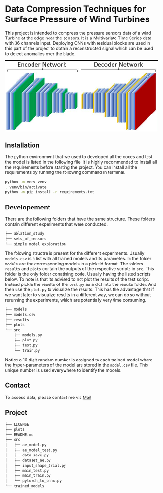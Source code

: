 # Data Compression Techniques for Surface Pressure of Wind Turbines

This project is intended to compress the pressure sensors data of a wind Turbine at the edge near the sensors. It is a Multivariate Time Series data with 36 channels input. Deploying CNNs with residual blocks are used in this part of the project to obtain a reconstructed signal which can be used to detect anomalies over the blade.  

![Logo](general_plots/encoder_decoder.png)


## Installation

The python environment that we used to developed all the codes and test the model is listed in the following file. It is highly recommended to install all the requirements before starting the project. 
You can install all the requirements by running the following command in terminal. 
```bash
python -m venv venv
. venv/bin/activate
python -m pip install -r requirements.txt
```

## Developement

There are the following folders that have the same structure. These folders contain different experiments that were conducted.

```bash
├── ablation_study
├── sets_of_sensors
└── simple_model_exploration
```

The folowing structre is present for the different experiments. Usually ```models.csv``` is a list with all trained models and its parametes. In the folder ```models``` are the corresponding models in a pickeld format. The folders ```results``` and ```plots``` contain the outputs of the respective scripts in ```src```. This folder is the only folder conatining code. Usually having the listed scripts below. To note is that its advised to not plot the results of the test script. Instead pickle the results of the ```test.py``` as a dict into the results folder. And then use the ```plot.py``` to visualize the results. This has the advantage that if we want later to visualize results in a different way, we can do so without rerunning the experiments, which are potentially very time consuming. 

```bash
├── models
├── models.csv
├── results
├── plots
└── src
    ├── models.py
    ├── plot.py
    ├── test.py
    └── train.py
```

Notice a 16 digit random number is assigned to each trained model where the hyper-parameters of the model are stored in the ```model.csv``` file. This unique number is used everywhere to identify the models.

## Contact 

To access data, please contact me via [Mail](amirhossein.moallem2@unibo.it)


## Project
```bash
├── LICENSE
├── plots
├── README.md
├── src
│   ├── ae_model.py
│   ├── ae_model_test.py
│   ├── data_save.py
│   ├── dataset_ae.py
│   ├── input_shape_trial.py
│   ├── main_test.py
│   ├── main_train.py
│   └── pytorch_to_onnx.py
└── trained_models
```
